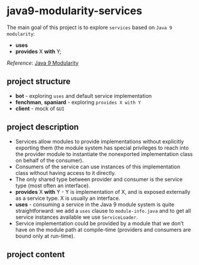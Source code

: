 # java9-modularity-services
The main goal of this project is to explore `services` based on `Java 9` 
`modularity`:  

* **uses**
* **provides** X **with** Y;

_Reference_: [Java 9 Modularity](https://www.amazon.com/Java-Modularity-Developing-Maintainable-Applications/dp/1491954167)  

## project structure
* **bot** - exploring `uses` and default service implementation
* **fenchman**, **spaniard** - exploring `provides X with Y`
* **client** - mock of `GUI`
## project description
* Services allow modules to provide implementations without explicitly 
exporting them (the module system has special privileges to reach into 
the provider module to instantiate the nonexported implementation class 
on behalf of the consumer).  
* Consumers of the service can use instances of this implementation 
class without having access to it directly.  
* The only shared type between provider and consumer is the service type 
(most often an interface).
* **provides** X **with** Y - Y is implementation of X, and is exposed 
externally as a service type. X is usually an interface.
* **uses** - consuming a service in the Java 9 module system is quite 
straightforward: we add a `uses` clause to `module-info.java` and to get 
all service instances available we use `ServiceLoader`.
* Service implementation could be provided by a module that we don’t have 
on the module path at compile-time (providers and consumers are bound 
only at run-time).

## project content